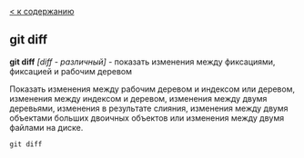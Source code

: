 [< к содержанию](./readme.md)

## git diff

**git diff** *[diff - различный]* - показать изменения между фиксациями, фиксацией и рабочим деревом

Показать изменения между рабочим деревом и индексом или деревом, изменения между индексом и деревом, изменения между двумя деревьями, изменения в результате слияния, изменения между двумя объектами больших двоичных объектов или изменения между двумя файлами на диске.

```bash=
git diff
```